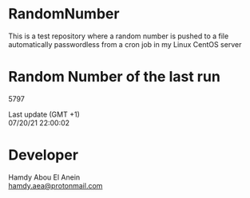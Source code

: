 # RandomNumber    
This is a test repository where a random number is pushed to a file automatically passwordless from a cron job in my Linux CentOS server    
# Random Number of the last run   
5797
      
Last update (GMT +1)    
07/20/21 22:00:02
# Developer    
Hamdy Abou El Anein   
hamdy.aea@protonmail.com
